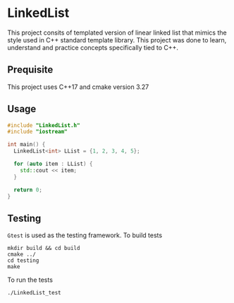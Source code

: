 # LinkedList 
This project consits of templated version of linear linked list that mimics the style used in C++ standard template library. 
This project was done to learn, understand and practice concepts specifically tied to C++. 

## Prequisite
This project uses C++17 and cmake version 3.27 

## Usage 
```c++
#include "LinkedList.h"
#include "iostream"

int main() {
  LinkedList<int> LList = {1, 2, 3, 4, 5};

  for (auto item : LList) {
    std::cout << item;
  }

  return 0;
}
```

## Testing 
`Gtest` is used as the testing framework. To build tests

```
mkdir build && cd build
cmake ../
cd testing
make 
```

To run the tests

```
./LinkedList_test
```


